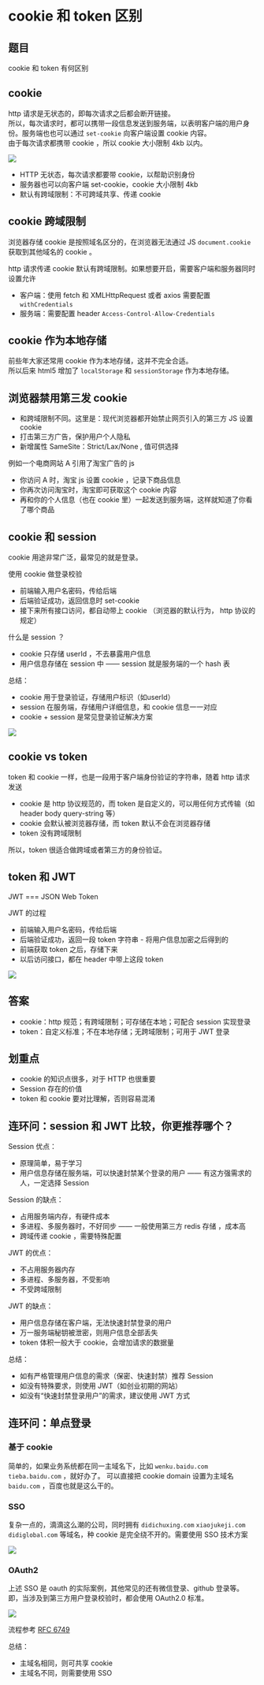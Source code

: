# cookie 和 token 区别

## 题目

cookie 和 token 有何区别

## cookie

http 请求是无状态的，即每次请求之后都会断开链接。<br>
所以，每次请求时，都可以携带一段信息发送到服务端，以表明客户端的用户身份。服务端也也可以通过 `set-cookie` 向客户端设置 cookie 内容。<br>
由于每次请求都携带 cookie ，所以 cookie 大小限制 4kb 以内。

![](./img/cookie.png)

- HTTP 无状态，每次请求都要带 cookie，以帮助识别身份
- 服务器也可以向客户端 set-cookie，cookie 大小限制 4kb
- 默认有跨域限制：不可跨域共享、传递 cookie

## cookie 跨域限制

浏览器存储 cookie 是按照域名区分的，在浏览器无法通过 JS `document.cookie` 获取到其他域名的 cookie 。

http 请求传递 cookie 默认有跨域限制。如果想要开启，需要客户端和服务器同时设置允许
- 客户端：使用 fetch 和 XMLHttpRequest 或者 axios 需要配置 `withCredentials`
- 服务端：需要配置 header `Access-Control-Allow-Credentials`

## cookie 作为本地存储

前些年大家还常用 cookie 作为本地存储，这并不完全合适。<br>
所以后来 html5 增加了 `localStorage` 和 `sessionStorage` 作为本地存储。

## 浏览器禁用第三发 cookie

- 和跨域限制不同。这里是：现代浏览器都开始禁止网页引入的第三方 JS 设置 cookie
- 打击第三方广告，保护用户个人隐私
- 新增属性 SameSite：Strict/Lax/None , 值可供选择

例如一个电商网站 A 引用了淘宝广告的 js
- 你访问 A 时，淘宝 js 设置 cookie ，记录下商品信息
- 你再次访问淘宝时，淘宝即可获取这个 cookie 内容
- 再和你的个人信息（也在 cookie 里）一起发送到服务端，这样就知道了你看了哪个商品

## cookie 和 session

cookie 用途非常广泛，最常见的就是登录。

使用 cookie 做登录校验
- 前端输入用户名密码，传给后端
- 后端验证成功，返回信息时 set-cookie
- 接下来所有接口访问，都自动带上 cookie （浏览器的默认行为， http 协议的规定）

什么是 session ？
- cookie 只存储 userId ，不去暴露用户信息
- 用户信息存储在 session 中 —— session 就是服务端的一个 hash 表

总结：
- cookie 用于登录验证，存储用户标识（如userId）
- session 在服务端，存储用户详细信息，和 cookie 信息一一对应
- cookie + session 是常见登录验证解决方案

![](./img//cookie%20%2B%20session.PNG)

## cookie vs token

token 和 cookie 一样，也是一段用于客户端身份验证的字符串，随着 http 请求发送
- cookie 是 http 协议规范的，而 token 是自定义的，可以用任何方式传输（如 header body query-string 等）
- cookie 会默认被浏览器存储，而 token 默认不会在浏览器存储
- token 没有跨域限制

所以，token 很适合做跨域或者第三方的身份验证。

## token 和 JWT

JWT === JSON Web Token

JWT 的过程
- 前端输入用户名密码，传给后端
- 后端验证成功，返回一段 token 字符串 - 将用户信息加密之后得到的
- 前端获取 token 之后，存储下来
- 以后访问接口，都在 header 中带上这段 token

![](./img/token.png)

## 答案

- cookie：http 规范；有跨域限制；可存储在本地；可配合 session 实现登录
- token：自定义标准；不在本地存储；无跨域限制；可用于 JWT 登录

## 划重点

- cookie 的知识点很多，对于 HTTP 也很重要
- Session 存在的价值
- token 和 cookie 要对比理解，否则容易混淆

## 连环问：session 和 JWT 比较，你更推荐哪个？

Session 优点：
- 原理简单，易于学习
- 用户信息存储在服务端，可以快速封禁某个登录的用户 —— 有这方强需求的人，一定选择 Session

Session 的缺点：
- 占用服务端内存，有硬件成本
- 多进程、多服务器时，不好同步 —— 一般使用第三方 redis 存储 ，成本高
- 跨域传递 cookie ，需要特殊配置

JWT 的优点：
- 不占用服务器内存
- 多进程、多服务器，不受影响
- 不受跨域限制

JWT 的缺点：
- 用户信息存储在客户端，无法快速封禁登录的用户
- 万一服务端秘钥被泄密，则用户信息全部丢失
- token 体积一般大于 cookie，会增加请求的数据量

总结：
- 如有严格管理用户信息的需求（保密、快速封禁）推荐 Session
- 如没有特殊要求，则使用 JWT（如创业初期的网站）
- 如没有“快速封禁登录用户”的需求，建议使用 JWT 方式

## 连环问：单点登录

### 基于 cookie

简单的，如果业务系统都在同一主域名下，比如 `wenku.baidu.com` `tieba.baidu.com` ，就好办了。
可以直接把 cookie domain 设置为主域名 `baidu.com` ，百度也就是这么干的。

### SSO

复杂一点的，滴滴这么潮的公司，同时拥有 `didichuxing.com` `xiaojukeji.com` `didiglobal.com` 等域名，种 cookie 是完全绕不开的。需要使用 SSO 技术方案

![](./img/sso.png)

### OAuth2

上述 SSO 是 oauth 的实际案例，其他常见的还有微信登录、github 登录等。即，当涉及到第三方用户登录校验时，都会使用 OAuth2.0 标准。

![](./img/OAuth2.PNG)

流程参考 [RFC 6749](https://tools.ietf.org/html/rfc6749)

总结：
- 主域名相同，则可共享 cookie
- 主域名不同，则需要使用 SSO
